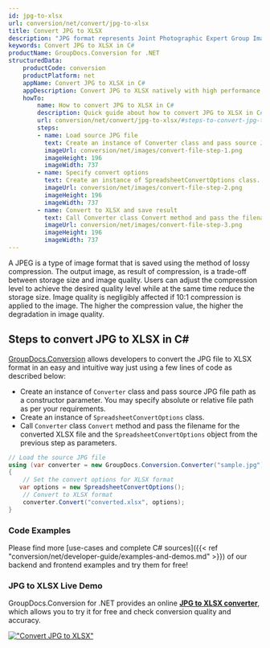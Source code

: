 ```yaml
---
id: jpg-to-xlsx
url: conversion/net/convert/jpg-to-xlsx
title: Convert JPG to XLSX
description: "JPG format represents Joint Photographic Expert Group Image File with .jpg extension. Learn how to convert JPG to XLSX file programmatically in C# language using GroupDocs.Conversion for .NET library."
keywords: Convert JPG to XLSX in C#
productName: GroupDocs.Conversion for .NET
structuredData:
    productCode: conversion
    productPlatform: net
    appName: Convert JPG to XLSX in C#
    appDescription: Convert JPG to XLSX natively with high performance using C# language and server side GroupDocs.Conversion for .NET APIs, without the use of any software like Microsoft or Open Office.
    howTo:
        name: How to convert JPG to XLSX in C# 
        description: Quick guide about how to convert JPG to XLSX in C# with high performance and accuracy.
        url: conversion/net/convert/jpg-to-xlsx/#steps-to-convert-jpg-to-xlsx-in-c
        steps:
        - name: Load source JPG file 
          text: Create an instance of Converter class and pass source JPG file path as a constructor parameter. You may specify absolute or relative file path as per your requirements. 
          imageUrl: conversion/net/images/convert-file-step-1.png
          imageHeight: 196
          imageWidth: 737
        - name: Specify convert options 
          text: Create an instance of SpreadsheetConvertOptions class.
          imageUrl: conversion/net/images/convert-file-step-2.png
          imageHeight: 196
          imageWidth: 737
        - name: Convert to XLSX and save result 
          text: Call Converter class Convert method and pass the filename for the converted HTML file and the SpreadsheetConvertOptions object from the previous step as parameters.
          imageUrl: conversion/net/images/convert-file-step-3.png
          imageHeight: 196
          imageWidth: 737
---
```


A JPEG is a type of image format that is saved using the method of lossy compression. The output image, as result of compression, is a trade-off between storage size and image quality. Users can adjust the compression level to achieve the desired quality level while at the same time reduce the storage size. Image quality is negligibly affected if 10:1 compression is applied to the image.  The higher the compression value, the higher the degradation in image quality.

## Steps to convert JPG to XLSX in C#

[GroupDocs.Conversion](https://products.groupdocs.com/conversion/net) allows developers to convert the JPG file to XLSX format in an easy and intuitive way just using a few lines of code as described below:

* Create an instance of `Converter` class and pass source JPG file path as a constructor parameter. You may specify absolute or relative file path as per your requirements. 
* Create an instance of `SpreadsheetConvertOptions` class.
* Call `Converter` class `Convert` method and pass the filename for the converted XLSX file and the `SpreadsheetConvertOptions` object from the previous step as parameters.

```csharp
// Load the source JPG file
using (var converter = new GroupDocs.Conversion.Converter("sample.jpg"))
{
    // Set the convert options for XLSX format
   var options = new SpreadsheetConvertOptions();
    // Convert to XLSX format
    converter.Convert("converted.xlsx", options);
}
```

### Code Examples

Please find more [use-cases and complete C# sources]({{< ref "conversion/net/developer-guide/examples-and-demos.md" >}}) of our backend and frontend examples and try them for free!

### JPG to XLSX Live Demo

GroupDocs.Conversion for .NET provides an online [**JPG to XLSX converter**](https://products.groupdocs.app/conversion/jpg-to-xlsx), which allows you to try it for free and check conversion quality and accuracy.

[!["Convert JPG to XLSX"](conversion/net/images/convert-to-xlsx/convert-jpg-to-xlsx.png)](https://products.groupdocs.app/conversion/jpg-to-xlsx)